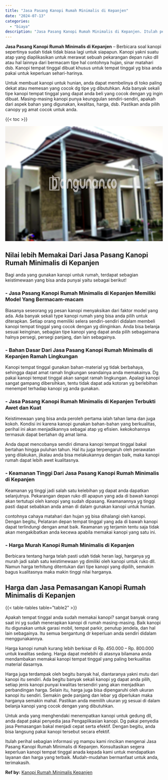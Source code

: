 ```yaml
---
title: "Jasa Pasang Kanopi Rumah Minimalis di Kepanjen"
date: "2024-07-13"
categories: 
  - "biaya"
description: "Jasa Pasang Kanopi Rumah Minimalis di Kepanjen. Itulah perihal sebagian informasi yg mampu kami rincikan mengenai Jasa Pasang Kanopi Rumah Minimalis di Kepan..."
---
```


**Jasa Pasang Kanopi Rumah Minimalis di Kepanjen** – Berbicara soal kanopi sepertinya sudah tidak tidak biasa lagi untuk siapapun. Kanopi yakni suatu atap yang diaplikasikan untuk merawat sebuah pekarangan depan ruko dll atau hal lainnya dari bermacam tipe hal contohnya hujan, sinar matahari dsb. Kanopi tempat tinggal dibuat khusus untuk tempat tinggal yg bisa anda pakai untuk keperluan sehari-harinya.

Untuk membuat kanopi untuk hunian, anda dapat membelinya di toko paling dekat atau memesan yang cocok dg tipe yg dibutuhkan. Ada banyak sekali tipe kanopi tempat tinggal yang dapat anda beli yang cocok dengan yg ingin dibuat. Masing-masing kanopi punya keunggulan sendiri-sendiri, apakah dari aspek bahan yang digunakan, kwalitas, harga, dsb. Pastikan anda pilih canopy yg amat cocok untuk anda.

{{< toc >}}

![Jasa Pasang Kanopi Rumah Minimalis di Kepanjen](/images/harga-kanopi-minimalis-08.png)

## Nilai lebih Memakai Dari Jasa Pasang Kanopi Rumah Minimalis di Kepanjen

Bagi anda yang gunakan kanopi untuk rumah, terdapat sebagian keistimewaan yang bisa anda punyai yaitu sebagai berikut!

### \- Jasa Pasang Kanopi Rumah Minimalis di Kepanjen Memiliki Model Yang Bermacam-macam

Biasanya seseorang yg pesan kanopi menyaksikan dari faktor model yang ada. Ada banyak sekali type kanopi rumah yang bisa anda pilih untuk diterapkan. Setiap orang memiliki selera sendiri-sendiri didalam membeli kanopi tempat tinggal yang cocok dengan yg diinginkan. Anda bisa belanja sesuai keinginan, sebagian tipe kanopi yang dapat anda pilih sebagaimana halnya persegi, persegi panjang, dan lain sebagainya.

### \- Bahan Dasar Dari Jasa Pasang Kanopi Rumah Minimalis di Kepanjen Ramah Lingkungan

Kanopi tempat tinggal gunakan bahan-material yg tidak berbahaya, sehingga dapat amat ramah lingkungan seandainya anda memakainya. Dg pakai kanopi tempat tinggal akan sangat ramah lingkungan. Apalagi kanopi sangat gampang dibersihkan, tentu tidak dapat ada kotoran yg berlebihan menempel terhadap kanopi yg anda gunakan.

### \- Jasa Pasang Kanopi Rumah Minimalis di Kepanjen Terbukti Awet dan Kuat

Keistimewaan yang bisa anda peroleh pertama ialah tahan lama dan juga kokoh. Kondisi ini karena kanopi gunakan bahan-bahan yang berkualitas, perihal ini akan menjadikannya sebagai atap yg efisien. kekokohannya termasuk dapat bertahan dg amat lama.

Anda dapat mencobanya sendiri dimana kanopi tempat tinggal bakal bertahan hingga puluhan tahun. Hal itu juga terpengaruh oleh perawatan yang dilakukan, jikalau anda bisa melakukannya dengan baik, maka kanopi rumah dapat lebih awet kualitasnya.

### \- Keamanan Tinggi Dari Jasa Pasang Kanopi Rumah Minimalis di Kepanjen

Keamanan yg tinggi jadi salah satu kelebihan yg dapat anda dapatkan selanjutnya. Pekarangan depan ruko dll apapun yang ada di bawah kanopi akan tertutupi oleh kanopi yang sudah dipasang. Keamanannya yg tinggi pasti dapat sebabkan anda aman di dalam gunakan kanopi untuk hunian.

contohnya cahaya matahari dan hujan yg bisa dihalangi oleh kanopi. Dengan begitu, Pelataran depan tempat tinggal yang ada di bawah kanopi dapat terlindungi dengan amat baik. Keamanan yg terjamin tentu saja tidak akan mengakibatkan anda kecewa apabila memakai kanopi yang satu ini.

### \- Harga Murah Kanopi Rumah Minimalis di Kepanjen

Berbicara tentang harga telah pasti udah tidak heran lagi, harganya yg murah jadi salah satu keistimewaan yg dimiliki oleh kanopi untuk ruko dll. Namun harga terhitung ditentukan dari tipe kanopi yang dipilih, semakin bagus kualitasnya maka makin tinggi nilai harganya.

## Harga dan Jasa Pemasangan Kanopi Rumah Minimalis di Kepanjen

{{< table-tables table="table2" >}}

Apakah tempat tinggal anda sudah memakai kanopi? sangat banyak orang saat ini yg sudah menerapkan kanopi di rumah masing-masing. Baik kanopi itu digunakan untuk garasi mobil, tempat parkir, penutup jendela, dan hal lain sebagainya. Itu semua bergantung dr keperluan anda sendiri didalam menggunakannya.

Harga kanopi rumah kurang lebih berkisar di Rp. 450.000 – Rp. 800.000 untuk kwalitas sedang. Harga dapat melebihi di atasnya bilamana anda mendambakan memakai kanopi tempat tinggal yang paling berkualitas material dasarnya.

Harga juga terdampak oleh begitu banyak hal, diantaranya yakni mutu dari kanopi itu sendiri. Ada begitu banyak sekali kanopi yg dapat anda pilih, setiap jenis kanopi punyai kwalitas tersendiri yang akan menjadikan perbandingan harga. Selain itu, harga juga bisa dipengaruhi oleh ukuran kanopi itu sendiri. Semakin gede panjang dan lebar yg diperlukan maka harganya semakin mahal. Pastikan anda memilih ukuran yg sesuai di dalam belanja kanopi yang cocok dengan yang dibutuhkan.

Untuk anda yang menghendaki menempatkan kanopi untuk gedung dll, anda dapat pakai penyedia jasa Pengaplikasian kanopi. Dg pakai penyedia jasa Pemasangan bakal menjadi cepat serta efektif. Dengan begitu, anda bisa langsung pakai kanopi tersebut secara efektif.

Itulah perihal sebagian informasi yg mampu kami rincikan mengenai Jasa Pasang Kanopi Rumah Minimalis di Kepanjen. Konsultasikan segera keperluan kanopi tempat tinggal anada kepada kami untuk mendapatkan layanan dan harga yang terbaik. Mudah-mudahan bermanfaat untuk anda, terimakasih.

**Ref by:**  [Kanopi Rumah Minimalis Kepanjen](https://id.wikipedia.org/wiki/Kanopi)
